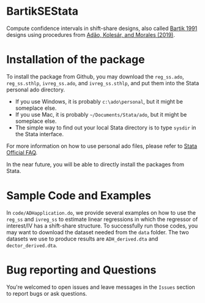 # BartikSEStata
Compute confidence intervals in shift-share designs, also called [Bartik 1991](https://research.upjohn.org/up_press/77/) designs using procedures from [Adão, Kolesár, and Morales (2019)](https://doi.org/10.1093/qje/qjz025).

# Installation of the package
To install the package from Github, you may download the `reg_ss.ado`, `reg_ss.sthlp`, `ivreg_ss.ado`, and `ivreg_ss.sthlp`, and put them into the Stata personal ado directory.
- If you use Windows, it is probably `c:\ado\personal`, but it might be someplace else.
- If you use Mac, it is probably `~/Documents/Stata/ado`, but it might be someplace else.
- The simple way to find out your local Stata directory is to type `sysdir` in the Stata interface.

For more information on how to use personal ado files, please refer to [Stata Official FAQ](https://www.stata.com/support/faqs/programming/personal-ado-directory/).

In the near future, you will be able to directly install the packages from Stata.

# Sample Code and Examples
In `code/ADHapplication.do`, we provide several examples on how to use the `reg_ss` and `ivreg_ss` to estimate linear regressions in which the regressor of interest/IV has a shift-share structure. To successfully run those codes, you may want to download the dataset needed from the `data` folder. The two datasets we use to produce results are `ADH_derived.dta` and `dector_derived.dta`.

# Bug reporting and Questions
You're welcomed to open issues and leave messages in the `Issues` section to report bugs or ask questions. 

